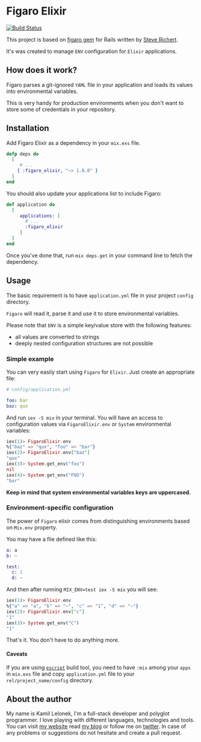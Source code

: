 # Figaro Elixir

[![Build Status](https://travis-ci.org/KamilLelonek/figaro-elixir.svg)](https://travis-ci.org/KamilLelonek/figaro-elixir)

This project is based on [figaro gem](https://github.com/laserlemon/figaro) for Rails written by [Steve Richert](https://twitter.com/laserlemon).

It's was created to manage `ENV` configuration for `Elixir` applications.

## How does it work?

Figaro parses a git-ignored `YAML` file in your application and loads its values into environmental variables.

This is very handy for production environments when you don't want to store some of credentials in your repository.

## Installation

Add Figaro Elixir as a dependency in your `mix.exs` file.

```elixir
defp deps do
  [
  	 # ...
    { :figaro_elixir, "~> 1.0.0" }
  ]
end
```

You should also update your applications list to include Figaro:

```elixir
def application do
  [
  	 applications: [
  	   # ...
  	   :figaro_elixir
  	 ]
  ]
end
```

Once you've done that, run `mix deps.get` in your command line to fetch the dependency.

## Usage

The basic requirement is to have `application.yml` file in your project `config` directory.

`Figaro` will read it, parse it and use it to store environmental variables.

Please note that `ENV` is a simple key/value store with the following features:

  - all values are converted to strings
  - deeply nested configuration structures are not possible

### Simple example

You can very easily start using `Figaro` for `Elixir`. Just create an appropriate file:


```yaml
# config/application.yml

foo: bar
baz: qux
```

And run `iex -S mix` in your terminal. You will have an access to configuration values via `FigaroElixir.env` or `System` environmental variables:

```elixir
iex(1)> FigaroElixir.env
%{"baz" => "qux", "foo" => "bar"}
iex(2)> FigaroElixir.env["baz"]
"qux"
iex(3)> System.get_env("foo")
nil
iex(4)> System.get_env("FOO")
"bar"
```

**Keep in mind that system environmental variables keys are uppercased.**

### Environment-specific configuration

The power of `Figaro` elixir comes from distinguishing environments based on `Mix.env` property.

You may have a file defined like this:

```elixir
a: a
b: ~

test:
  c: 1
  d: ~
```

And then after running `MIX_ENV=test iex -S mix` you will see:

```elixir
iex(1)> FigaroElixir.env
%{"a" => "a", "b" => "~", "c" => "1", "d" => "~"}
iex(2)> FigaroElixir.env["c"]
"1"
iex(3)> System.get_env("C")
"1"
```

That's it. You don't have to do anything more.

#### Caveats

If you are using [`escript`](http://elixir-lang.org/docs/master/mix/Mix.Tasks.Escript.Build.html) build tool, you need to have `:mix` among your `apps` in `mix.exs` file and copy `application.yml` file to your `rel/project_name/config` directory.

## About the author

My name is Kamil Lelonek, I'm a full-stack developer and polyglot programmer. I love playing with different languages, technologies and tools. You can visit [my website](http://kamil.lelonek.me/) read [my blog](https://medium.com/@KamilLelonek) or follow me on [twitter](https://twitter.com/KamilLelonek). In case of any problems or suggestions do not hesitate and create a pull request.
